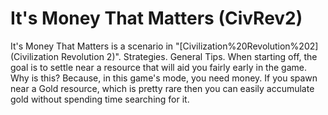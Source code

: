 # It's Money That Matters (CivRev2)

It's Money That Matters is a scenario in "[Civilization%20Revolution%202](Civilization Revolution 2)".
Strategies.
General Tips.
When starting off, the goal is to settle near a resource that will aid you fairly early in the game. Why is this? Because, in this game's mode, you need money. If you spawn near a Gold resource, which is pretty rare then you can easily accumulate gold without spending time searching for it. 